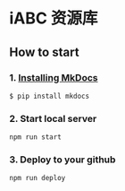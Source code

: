 # iABC 资源库

## How to start

### 1. [Installing MkDocs](https://www.mkdocs.org)

```
$ pip install mkdocs
```

### 2. Start local server

```
npm run start
```

### 3. Deploy to your github

```
npm run deploy
```